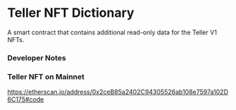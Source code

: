 # Teller NFT Dictionary 

A smart contract that contains additional read-only data for the Teller V1 NFTs.



### Developer Notes

 

### Teller NFT on Mainnet 

https://etherscan.io/address/0x2ceB85a2402C94305526ab108e7597a102D6C175#code
